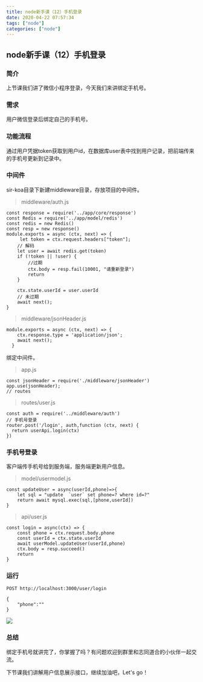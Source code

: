 ```yaml
---
title: node新手课（12）手机登录
date: 2020-04-22 07:57:34
tags: ["node"]
categories: ["node"]
---
```

## node新手课（12）手机登录
### 简介
上节课我们讲了微信小程序登录，今天我们来讲绑定手机号。

### 需求
用户微信登录后绑定自己的手机号。
### 功能流程
通过用户凭据token获取到用户id，在数据库user表中找到用户记录，把前端传来的手机号更新到记录中。
### 中间件
sir-koa目录下新建middleware目录，存放项目的中间件。
> middleware/auth.js
```
const response = require('../app/core/response')
const Redis = require('../app/model/redis')
const redis = new Redis()
const resp = new response()
module.exports = async (ctx, next) => {
     let token = ctx.request.headers["token"];
    // 解码
    let user = await redis.get(token)
    if (!token || !user) {
        //过期
        ctx.body = resp.fail(10001, "请重新登录")
        return
    }
    
    ctx.state.userId = user.userId
    // 未过期
    await next();
}
```
> middleware/jsonHeader.js
```
module.exports = async (ctx, next) => {
    ctx.response.type = 'application/json';
    await next();
  }
```
绑定中间件。
>app.js
```
const jsonHeader = require('./middleware/jsonHeader')
app.use(jsonHeader);
// routes
```
>routes/user.js
```
const auth = require('../middleware/auth')
// 手机号登录
router.post('/login', auth,function (ctx, next) {
  return userApi.login(ctx) 
})
```
### 手机号登录
客户端传手机号给到服务端，服务端更新用户信息。
>model/usermodel.js
```
const updateUser = async(userId,phone)=>{
    let sql = "update  `user` set phone=? where id=?"
    return await mysql.exec(sql,[phone,userId]) 
}
```
> api/user.js
```
const login = async(ctx) => {
    const phone = ctx.request.body.phone
    const userId = ctx.state.userId
    await userModel.updateUser(userId,phone)
    ctx.body = resp.succeed()
    return
}
```
### 运行
```
POST http://localhost:3000/user/login

{
    "phone":""
}
```
![](https://cdn.guojiang.club/Fo6qftIGMQq8uM7ANRdWs9Kskow5)
### 总结
绑定手机号就讲完了，你掌握了吗？有问题欢迎到群里和志同道合的小伙伴一起交流。

下节课我们讲解用户信息展示接口，继续加油吧，Let's go！
